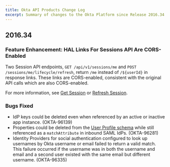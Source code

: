 ```yaml
---
title: Okta API Products Change Log
excerpt: Summary of changes to the Okta Platform since Release 2016.34
---
```


## 2016.34

### Feature Enhancement: HAL Links For Sessions API Are CORS-Enabled

Two Session API endpoints, `GET /api/v1/sessions/me` and `POST /sessions/me/lifecycle/refresh`, return `/me` instead of `/${userId}` in response links.
These links are CORS-enabled, consistent with the original API calls which are also CORS-enabled.

For more information, see [Get Session](/docs/api/resources/sessions/#get-session) or [Refresh Session](/docs/api/resources/sessions/#refresh-session).<!-- OKTA-98961 -->

### Bugs Fixed

* IdP keys could be deleted even when referenced by an active or inactive app instance. (OKTA-96139)
* Properties could be deleted from the [User Profile schema](/docs/api/resources/schemas/#remove-property-from-user-profile-schema)
while still referenced as a `matchAttribute` in inbound SAML IdPs. (OKTA-96281)
* Identity Providers for social authentication configured to look up usernames by Okta username or email failed to return a valid match.
This failure occurred if the username was in both the username and email and a second user existed with the same email but different username. (OKTA-96335)
